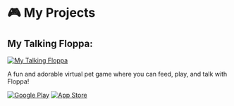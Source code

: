 # 🎮 My Projects

## My Talking Floppa:
[![My Talking Floppa](https://play-lh.googleusercontent.com/-tEVQ-RHzCI3VMVU4AVlgoaJsSkNXBUSfGSrfxEFl2TTfjY2T1SSdEXnF9OXYYpCt5E=w240-h480-rw)](https://play.google.com/store/apps/details?id=com.abrosimov.mytalkingfloppa)

A fun and adorable virtual pet game where you can feed, play, and talk with Floppa! 

[![Google Play](https://img.shields.io/badge/Google%20Play-Download-green?logo=google-play&style=for-the-badge)](https://play.google.com/store/apps/details?id=com.abrosimov.mytalkingfloppa)
[![App Store](https://img.shields.io/badge/App%20Store-Download-blue?logo=app-store&style=for-the-badge)](https://apps.apple.com/us/app/my-talking-floppa/id6476065169)